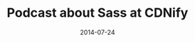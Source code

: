 ---
codepen: false
comments: false
date: 2014-07-24
external:
  host: CDNify
  url: https://cdnify.com/blog/sassdoc-document-sass-files-functions-mixins/
layout: none
preview: false
published: true
sassmeister: false
summary: false
title: "Podcast about Sass at CDNify"
---